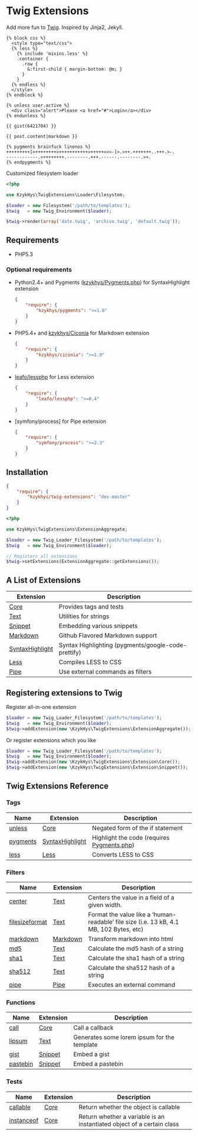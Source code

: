 Twig Extensions
===============

Add more fun to [Twig][twig]. Inspired by Jinja2, Jekyll.

``` twig
{% block css %}
  <style type="text/css">
  {% less %}
    {% include 'mixins.less' %}
    .container {
      .row {
        &:first-child { margin-bottom: @m; }
      }
    }
  {% endless %}
  </style>
{% endblock %}

{% unless user.active %}
  <div class="alert">Please <a href="#">Login</a></div>
{% endunless %}

{{ gist(6421704) }}

{{ post.content|markdown }}

{% pygments brainfuck linenos %}
+++++++++[>++++++++>+++++++++++>+++++<<<-]>.>++.+++++++..+++.>-.
------------.<++++++++.--------.+++.------.--------.>+.
{% endpygments %}
```

Customized filesystem loader

``` php
<?php

use KzykHys\TwigExtensions\Loader\Filesystem;

$loader = new Filesystem('/path/to/templates');
$twig   = new Twig_Environment($loader);

$twig->render(array('date.twig', 'archive.twig', 'default.twig'));
```

Requirements
------------

* PHP5.3

### Optional requirements

*   Python2.4+ and Pygments ([kzykhys/Pygments.php][pygmentsphp]) for SyntaxHighlight extension

    ``` json
    {
        "require": {
            "kzykhys/pygments": ">=1.0"
        }
    }
    ```

*   PHP5.4+ and [kzykhys/Ciconia][ciconia] for Markdown extension

    ``` json
    {
        "require": {
            "kzykhys/ciconia": ">=1.0"
        }
    }
    ```

*   [leafo/lessphp][lessphp] for Less extension

    ``` json
    {
        "require": {
            "leafo/lessphp": ">=0.4"
        }
    }
    ```

*   [symfony/process] for Pipe extension

    ``` json
    {
        "require": {
            "symfony/process": ">=2.3"
        }
    }
    ```

Installation
------------

``` json
{
    "require": {
        "kzykhys/twig-extensions": "dev-master"
    }
}
```

``` php
<?php

use KzykHys\TwigExtensions\ExtensionAggregate;

$loader = new Twig_Loader_Filesystem('/path/to/templates');
$twig   = new Twig_Environment($loader);

// Registers all extensions
$twig->setExtensions(ExtensionAggregate::getExtensions());
```

A List of Extensions
--------------------

Extension                              | Description
---------------------------------------|-----------
[Core][ext-core]                       | Provides tags and tests
[Text][ext-text]                       | Utilities for strings
[Snippet][ext-snippet]                 | Embedding various snippets
[Markdown][ext-markdown]               | Github Flavored Markdown support
[SyntaxHighlight][ext-syntaxhighlight] | Syntax Highlighting (pygments/google-code-prettify)
[Less][ext-less]                       | Compiles LESS to CSS
[Pipe][ext-pipe]                       | Use external commands as filters

Registering extensions to Twig
-------------------------------

Register all-in-one extension

``` php
$loader = new Twig_Loader_Filesystem('/path/to/templates');
$twig   = new Twig_Environment($loader);
$twig->addExtension(new \KzykHys\TwigExtensions\ExtensionAggregate());
```

Or register extensions which you like

``` php
$loader = new Twig_Loader_Filesystem('/path/to/templates');
$twig   = new Twig_Environment($loader);
$twig->addExtension(new \KzykHys\TwigExtensions\Extension\Core());
$twig->addExtension(new \KzykHys\TwigExtensions\Extension\Snippet());
```

Twig Extensions Reference
-------------------------

### Tags

Name             | Extension                              | Description
-----------------|----------------------------------------|-------------
[unless]         | [Core][ext-core]                       | Negated form of the if statement
[pygments]       | [SyntaxHighlight][ext-syntaxhighlight] | Highlight the code (requires [Pygments.php][pygmentsphp])
[less]           | [Less][ext-less]                       | Converts LESS to CSS

### Filters

Name             | Extension                              | Description
-----------------|----------------------------------------|-------------
[center]         | [Text][ext-text]                       | Centers the value in a field of a given width.
[filesizeformat] | [Text][ext-text]                       | Format the value like a ‘human-readable’ file size (i.e. 13 kB, 4.1 MB, 102 Bytes, etc)
[markdown]       | [Markdown][ext-markdown]               | Transform markdown into html
[md5]            | [Text][ext-text]                       | Calculate the md5 hash of a string
[sha1]           | [Text][ext-text]                       | Calculate the sha1 hash of a string
[sha512]         | [Text][ext-text]                       | Calculate the sha512 hash of a string
[pipe]           | [Pipe][ext-pipe]                       | Executes an external command

### Functions

Name             | Extension                              | Description
-----------------|----------------------------------------|-------------
[call]           | [Core][ext-core]                       | Call a callback
[lipsum]         | [Text][ext-text]                       | Generates some lorem ipsum for the template
[gist]           | [Snippet][ext-snippet]                 | Embed a gist
[pastebin]       | [Snippet][ext-snippet]                 | Embed a pastebin

### Tests

Name             | Extension                              | Description
-----------------|----------------------------------------|-------------
[callable]       | [Core][ext-core]                       | Return whether the object is callable
[instanceof]     | [Core][ext-core]                       | Return whether a variable is an instantiated object of a certain class


[ext-core]:            doc/Core.md
[ext-text]:            doc/Text.md
[ext-snippet]:         doc/Snippet.md
[ext-markdown]:        doc/Markdown.md
[ext-syntaxhighlight]: doc/SyntaxHighlight.md
[ext-less]:            doc/Less.md
[ext-pipe]:            doc/Pipe.md

[unless]:         doc/tags/unless.md
[pygments]:       doc/tags/pygments.md
[less]:           doc/tags/less.md

[center]:         doc/filters/center.md
[filesizeformat]: doc/filters/filesizeformat.md
[markdown]:       doc/filters/markdown.md
[md5]:            doc/filters/md5.md
[sha1]:           doc/filters/sha1.md
[sha512]:         doc/filters/sha512.md
[pipe]:           doc/filters/pipe.md

[call]:           doc/functions/call.md
[lipsum]:         doc/functions/lipsum.md
[gist]:           doc/functions/gist.md
[pastebin]:       doc/functions/pastebin.md

[callable]:       doc/tests/callable.md
[instanceof]:     doc/tests/instanceof.md

[twig]:           http://twig.sensiolabs.org
[jinja]:          http://jinja.pocoo.org
[pygmentsphp]:    https://github.com/kzykhys/Pygments.php
[ciconia]:        http://ciconia.kzykhys.com/
[lessphp]:        http://leafo.net/lessphp/